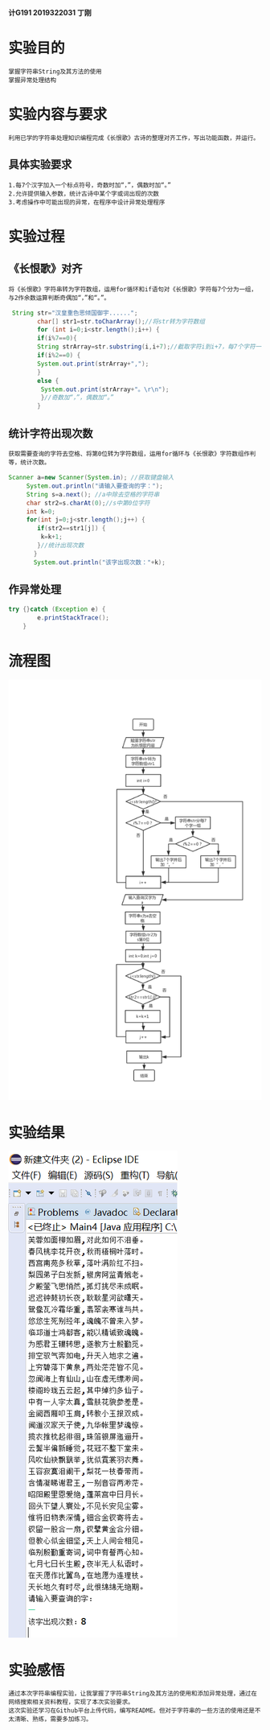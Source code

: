 **计G191 2019322031 丁刚**
# 实验目的
    掌握字符串String及其方法的使用
    掌握异常处理结构
# 实验内容与要求
    利用已学的字符串处理知识编程完成《长恨歌》古诗的整理对齐工作，写出功能函数，并运行。
## 具体实验要求
    1.每7个汉字加入一个标点符号，奇数时加“，”，偶数时加“。”
    2.允许提供输入参数，统计古诗中某个字或词出现的次数
    3.考虑操作中可能出现的异常，在程序中设计异常处理程序
# 实验过程
## 《长恨歌》对齐
    将《长恨歌》字符串转为字符数组，运用for循环和if语句对《长恨歌》字符每7个分为一组，与2作余数运算判断奇偶加“，”和“。”。
```Java
 String str="汉皇重色思倾国御宇......";
        char[] str1=str.toCharArray();//将str转为字符数组
        for (int i=0;i<str.length();i++) {
        if(i%7==0){
        String strArray=str.substring(i,i+7);//截取字符i到i+7，每7个字符一组
        if(i%2==0) {
        System.out.print(strArray+",");
        }
        else {
         System.out.print(strArray+"。\r\n");
         }//奇数加“，”，偶数加“。”
        }
```
## 统计字符出现次数
    获取需要查询的字符去空格、将第0位转为字符数组，运用for循环与《长恨歌》字符数组作判等，统计次数。
```Java
Scanner a=new Scanner(System.in); //获取键盘输入
     System.out.println("请输入要查询的字："); 
     String s=a.next(); //a中除去空格的字符串
     char str2=s.charAt(0);//s中第0位字符
     int k=0;
     for(int j=0;j<str.length();j++) {
        if(str2==str1[j]) {
         k=k+1;
        }//统计出现次数
       }
       System.out.println("该字出现次数："+k); 
```
## 作异常处理
```Java
try {}catch (Exception e) {
        e.printStackTrace();
    }
```
# 流程图
![呀！没加载出来](https://github.com/Dolipor/Changhenge/blob/master/流程图.png)
# 实验结果
![呀！没加载出来](https://github.com/Dolipor/Changhenge/blob/master/运行结果.png)
# 实验感悟
    通过本次字符串编程实验，让我掌握了字符串String及其方法的使用和添加异常处理，通过在网络搜索相关资料教程，实现了本次实验要求。
    这次实验还学习在Github平台上传代码，编写README。但对于字符串的一些方法的使用还是不太清晰、熟练，需要多加练习。
